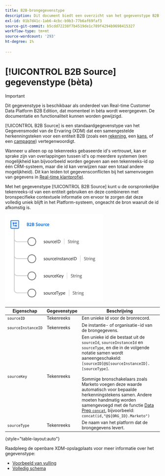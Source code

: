 ```yaml
---
title: B2B-brongegevenstype
description: Dit document biedt een overzicht van het gegevenstype B2B Source Experience Data Model (XDM).
exl-id: 01b7d41c-1ab6-4cbc-b9b3-77b6af69faf3
source-git-commit: b5cdd72238f7b4519de1c789f4294b9698415327
workflow-type: tm+mt
source-wordcount: '293'
ht-degree: 1%

---
```


# [!UICONTROL B2B Source] gegevenstype (bèta)

>[!IMPORTANT]
>
>Dit gegevenstype is beschikbaar als onderdeel van Real-time Customer Data Platform B2B Edition, dat momenteel in bèta wordt weergegeven. De documentatie en functionaliteit kunnen worden gewijzigd.

[!UICONTROL B2B Source] is een standaardgegevenstype van het Gegevensmodel van de Ervaring (XDM) dat een samengestelde herkenningsteken voor een entiteit B2B (zoals een  [rekening](../classes/b2b/business-account.md), een  [kans](../classes/b2b/business-opportunity.md), of een  [campagne](../classes/b2b/business-campaign.md)) vertegenwoordigt.

Wanneer u alleen op op tekenreeks gebaseerde id&#39;s vertrouwt, kan er sprake zijn van overlappingen tussen id&#39;s op meerdere systemen (een mogelijkheid kan bijvoorbeeld worden gegeven aan een tekenreeks-id op één CRM-systeem, maar die id kan verwijzen naar een totaal andere mogelijkheid). Dit kan leiden tot gegevensconflicten bij het samenvoegen van gegevens in [Real-time klantprofiel](../../profile/home.md).

Met het gegevenstype [!UICONTROL B2B Source] kunt u de oorspronkelijke tekenreeks-id van een entiteit gebruiken en deze combineren met bronspecifieke contextuele informatie om ervoor te zorgen dat deze volledig uniek blijft in het Platform-systeem, ongeacht de bron waaruit de id afkomstig is.

![B2B-bronstructuur](../images/data-types/b2b-source.png)

| Eigenschap | Gegevenstype | Beschrijving |
| --- | --- | --- |
| `sourceID` | Tekenreeks | Een unieke id voor de bronrecord. |
| `sourceInstanceID` | Tekenreeks | De instantie- of organisatie-id van de brongegevens. |
| `sourceKey` | Tekenreeks | Een unieke id die bestaat uit de `sourceId`, `sourceInstanceId` en `sourceType`, en die in de volgende notatie samen wordt aaneengeschakeld: `[sourceID]@$[sourceInstanceID].[sourceType]`.<br><br>Sommige bronschakelaars zoals Marketo voegen deze waarde automatisch voor bepaalde herkenningstekens samen. Andere moeten handmatig worden samengevoegd met de functie [Data Prep `concat`](../../data-prep/functions.md#string), bijvoorbeeld: `concat(id,"@${ORG_ID}.Marketo")` |
| `sourceType` | Tekenreeks | De naam van het platform dat de brongegevens levert. |

{style=&quot;table-layout:auto&quot;}

Raadpleeg de openbare XDM-opslagplaats voor meer informatie over het gegevenstype:

* [Voorbeeld van vulling](https://github.com/adobe/xdm/blob/master/components/datatypes/b2b/b2b-source.example.1.json)
* [Volledig schema](https://github.com/adobe/xdm/blob/master/components/datatypes/b2b/b2b-source.schema.json)
